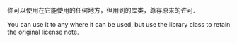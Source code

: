 你可以使用在它能使用的任何地方，但用到的库类，尊存原来的许可.

You can use it to any where it can be used, but use the library class to retain the original license note.
